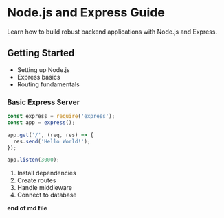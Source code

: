 # Node.js and Express Guide
Learn how to build robust backend applications with Node.js and Express.

## Getting Started
- Setting up Node.js
- Express basics
- Routing fundamentals

### Basic Express Server
```javascript
const express = require('express');
const app = express();

app.get('/', (req, res) => {
  res.send('Hello World!');
});

app.listen(3000);
```

1. Install dependencies
2. Create routes
3. Handle middleware
4. Connect to database

__end of md file__